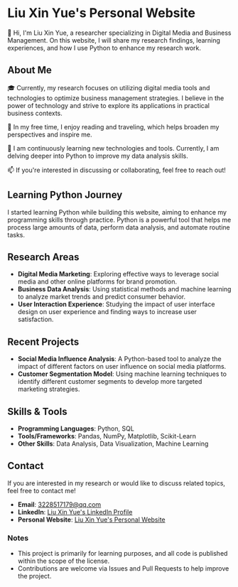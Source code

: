 # Liu Xin Yue's Personal Website

👋 Hi, I'm Liu Xin Yue, a researcher specializing in Digital Media and Business Management. On this website, I will share my research findings, learning experiences, and how I use Python to enhance my research work.

## About Me

🎓 Currently, my research focuses on utilizing digital media tools and technologies to optimize business management strategies. I believe in the power of technology and strive to explore its applications in practical business contexts.

🚀 In my free time, I enjoy reading and traveling, which helps broaden my perspectives and inspire me.

🌱 I am continuously learning new technologies and tools. Currently, I am delving deeper into Python to improve my data analysis skills.

📫 If you're interested in discussing or collaborating, feel free to reach out!

## Learning Python Journey

I started learning Python while building this website, aiming to enhance my programming skills through practice. Python is a powerful tool that helps me process large amounts of data, perform data analysis, and automate routine tasks.

## Research Areas

- **Digital Media Marketing**: Exploring effective ways to leverage social media and other online platforms for brand promotion.
- **Business Data Analysis**: Using statistical methods and machine learning to analyze market trends and predict consumer behavior.
- **User Interaction Experience**: Studying the impact of user interface design on user experience and finding ways to increase user satisfaction.

## Recent Projects

- **Social Media Influence Analysis**: A Python-based tool to analyze the impact of different factors on user influence on social media platforms.
- **Customer Segmentation Model**: Using machine learning techniques to identify different customer segments to develop more targeted marketing strategies.

## Skills & Tools

- **Programming Languages**: Python, SQL
- **Tools/Frameworks**: Pandas, NumPy, Matplotlib, Scikit-Learn
- **Other Skills**: Data Analysis, Data Visualization, Machine Learning

## Contact

If you are interested in my research or would like to discuss related topics, feel free to contact me!

- **Email**: 3228517179@qq.com
- **LinkedIn**: [Liu Xin Yue's LinkedIn Profile](https://www.linkedin.com/in/liuxinyue/)
- **Personal Website**: [Liu Xin Yue's Personal Website](https://github.com/liuxinyye/liuxinyye.github.io)


### Notes

- This project is primarily for learning purposes, and all code is published within the scope of the license.
- Contributions are welcome via Issues and Pull Requests to help improve the project.

